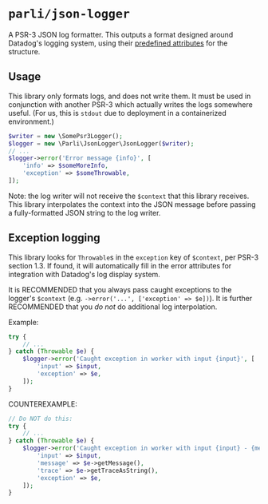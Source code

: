 # `parli/json-logger`

A PSR-3 JSON log formatter.
This outputs a format designed around Datadog's logging system, using their [predefined attributes](https://docs.datadoghq.com/logs/log_configuration/attributes_naming_convention/#reserved-attributes) for the structure.

## Usage

This library only formats logs, and does not write them.
It must be used in conjunction with another PSR-3 which actually writes the logs somewhere useful.
(For us, this is `stdout` due to deployment in a containerized environment.)

```php
$writer = new \SomePsr3Logger();
$logger = new \Parli\JsonLogger\JsonLogger($writer);
// ...
$logger->error('Error message {info}', [
    'info' => $someMoreInfo,
    'exception' => $someThrowable,
]);
```

Note: the log writer will not receive the `$context` that this library receives.
This library interpolates the context into the JSON message before passing a fully-formatted JSON string to the log writer.

## Exception logging

This library looks for `Throwable`s in the `exception` key of `$context`, per PSR-3 section 1.3.
If found, it will automatically fill in the error attributes for integration with Datadog's log display system.

It is RECOMMENDED that you always pass caught exceptions to the logger's `$context` (e.g. `->error('...', ['exception' => $e])`).
It is further RECOMMENDED that you *do not* do additional log interpolation.

Example:
```php
try {
    // ...
} catch (Throwable $e) {
    $logger->error('Caught exception in worker with input {input}', [
        'input' => $input,
        'exception' => $e,
    ]);
}
```

COUNTEREXAMPLE:
```php
// Do NOT do this:
try {
    // ...
} catch (Throwable $e) {
    $logger->error('Caught exception in worker with input {input} - {message}: {trace}', [
        'input' => $input,
        'message' => $e->getMessage(),
        'trace' => $e->getTraceAsString(),
        'exception' => $e,
    ]);
}
```
